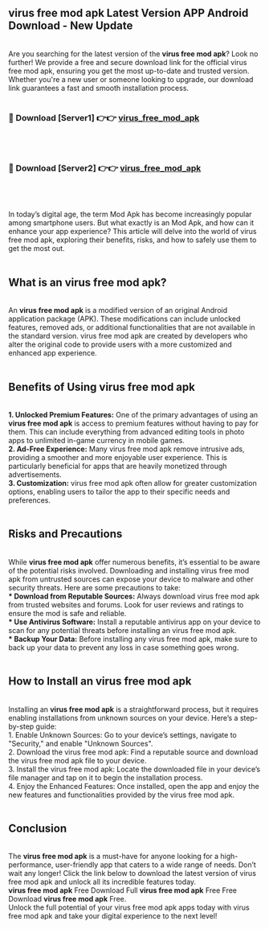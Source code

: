 ## virus free mod apk Latest Version APP Android Download - New Update
<br>
Are you searching for the latest version of the <strong>virus free mod apk</strong>? Look no further! We provide a free and secure download link for the official virus free mod apk, ensuring you get the most up-to-date and trusted version. Whether you're a new user or someone looking to upgrade, our download link guarantees a fast and smooth installation process.
<br>
<br>
<h3>🔴 Download [Server1] 👉👉 <a href="https://modyolo.store/virus+free+mod+apk">virus_free_mod_apk</a></h3><br>
<br>
<h3>🔴 Download [Server2] 👉👉 <a href="https://modyolo.store/virus+free+mod+apk">virus_free_mod_apk</a></h3><br>
<br>
<br>
In today’s digital age, the term Mod Apk has become increasingly popular among smartphone users. But what exactly is an Mod Apk, and how can it enhance your app experience? This article will delve into the world of virus free mod apk, exploring their benefits, risks, and how to safely use them to get the most out.
<br>
<br>
<h2>What is an virus free mod apk?</h2>
<br>
An <strong>virus free mod apk</strong> is a modified version of an original Android application package (APK). These modifications can include unlocked features, removed ads, or additional functionalities that are not available in the standard version. virus free mod apk are created by developers who alter the original code to provide users with a more customized and enhanced app experience.
<br>
<br>
<h2>Benefits of Using virus free mod apk</h2>
<br>
<strong> 1. Unlocked Premium Features:</strong> One of the primary advantages of using an <strong>virus free mod apk</strong> is access to premium features without having to pay for them. This can include everything from advanced editing tools in photo apps to unlimited in-game currency in mobile games.
<br>
<strong> 2. Ad-Free Experience:</strong> Many virus free mod apk remove intrusive ads, providing a smoother and more enjoyable user experience. This is particularly beneficial for apps that are heavily monetized through advertisements.
<br>
<strong> 3. Customization:</strong> virus free mod apk often allow for greater customization options, enabling users to tailor the app to their specific needs and preferences.
<br>
<br>
<h2>Risks and Precautions</h2>
<br>
While <strong>virus free mod apk</strong> offer numerous benefits, it’s essential to be aware of the potential risks involved. Downloading and installing virus free mod apk from untrusted sources can expose your device to malware and other security threats. Here are some precautions to take:
<br>
<strong> * Download from Reputable Sources:</strong> Always download virus free mod apk from trusted websites and forums. Look for user reviews and ratings to ensure the mod is safe and reliable.
<br>
<strong> * Use Antivirus Software:</strong> Install a reputable antivirus app on your device to scan for any potential threats before installing an virus free mod apk.
<br>
<strong> * Backup Your Data:</strong> Before installing any virus free mod apk, make sure to back up your data to prevent any loss in case something goes wrong.
<br>
<br>
<h2>How to Install an virus free mod apk</h2>
<br>
Installing an <strong>virus free mod apk</strong> is a straightforward process, but it requires enabling installations from unknown sources on your device. Here’s a step-by-step guide:
<br>
 1. Enable Unknown Sources: Go to your device’s settings, navigate to "Security," and enable "Unknown Sources".
<br>
 2. Download the virus free mod apk: Find a reputable source and download the virus free mod apk file to your device.
<br>
 3. Install the virus free mod apk: Locate the downloaded file in your device’s file manager and tap on it to begin the installation process.
<br>
 4. Enjoy the Enhanced Features: Once installed, open the app and enjoy the new features and functionalities provided by the virus free mod apk.
<br>
<br>
<h2><strong>Conclusion</strong></h2>
<br>
The <strong>virus free mod apk</strong> is a must-have for anyone looking for a high-performance, user-friendly app that caters to a wide range of needs. Don’t wait any longer! Click the link below to download the latest version of virus free mod apk and unlock all its incredible features today.
<br>
<strong>virus free mod apk</strong> Free Download Full <strong>virus free mod apk</strong> Free Free Download <strong>virus free mod apk</strong> Free.
<br>
Unlock the full potential of your virus free mod apk apps today with virus free mod apk and take your digital experience to the next level!